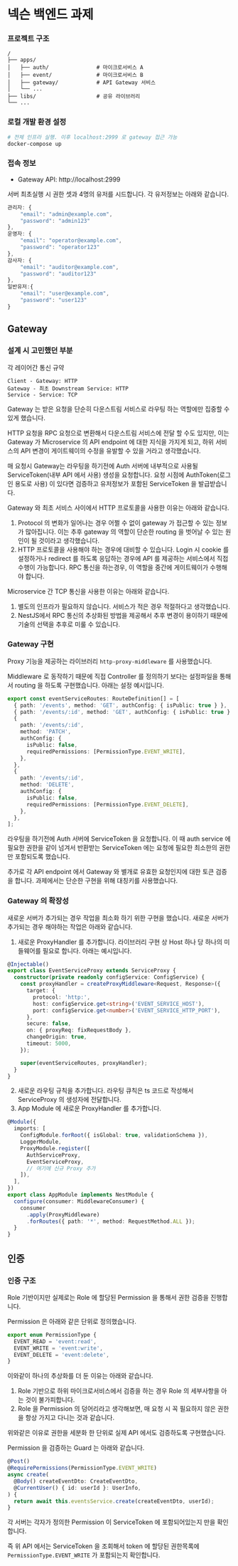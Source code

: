 # 넥슨 백엔드 과제

### 프로젝트 구조

```
/
├── apps/
│   ├── auth/               # 마이크로서비스 A
│   ├── event/              # 마이크로서비스 B
│   ├── gateway/            # API Gateway 서비스
│   └── ...
├── libs/                   # 공유 라이브러리
└── ...
```

### 로컬 개발 환경 설정

```bash
# 전체 인프라 실행. 이후 localhost:2999 로 gateway 접근 가능
docker-compose up
```

### 접속 정보

- Gateway API: http://localhost:2999

서버 최초실행 시 권한 셋과 4명의 유저를 시드합니다.
각 유저정보는 아래와 같습니다.

```js
관리자: {
    "email": "admin@example.com",
    "password": "admin123"
},
운영자: {
    "email": "operator@example.com",
    "password": "operator123"
},
감사자: {
    "email": "auditor@example.com",
    "password": "auditor123"
},
일반유저:{
    "email": "user@example.com",
    "password": "user123"
}
```

## Gateway

### 설계 시 고민했던 부분

각 레이어간 통신 규약

```
Client - Gateway: HTTP
Gateway - 최초 Downstream Service: HTTP
Service - Service: TCP
```

Gateway 는 받은 요청을 단순히 다운스트림 서비스로 라우팅 하는 역할에만 집중할 수 있게 했습니다.

HTTP 요청을 RPC 요청으로 변환해서 다운스트림 서비스에 전달 할 수도 있지만, 이는 Gateway 가 Microservice 의 API endpoint 에 대한 지식을 가지게 되고, 하위 서비스의 API 변경이 게이트웨이의 수정을 유발할 수 있을 거라고 생각했습니다.

매 요청시 Gateway는 라우팅을 하기전에 Auth 서버에 내부적으로 사용될 ServiceToken(내부 API 에서 사용) 생성을 요청합니다.
요청 시점에 AuthToken(로그인 용도로 사용) 이 있다면 검증하고 유저정보가 포함된 ServiceToken 을 발급받습니다.

Gateway 와 최초 서비스 사이에서 HTTP 프로토콜을 사용한 이유는 아래와 같습니다.

1. Protocol 의 변화가 일어나는 경우 어쩔 수 없이 gateway 가 접근할 수 있는 정보가 많아집니다. 이는 추후 gateway 의 역할이 단순한 routing 을 벗어날 수 있는 원인이 될 것이라고 생각했습니다.
2. HTTP 프로토콜을 사용해야 하는 경우에 대비할 수 있습니다. Login 시 cookie 를 설정하거나 redirect 를 하도록 응답하는 경우에 API 를 제공하는 서비스에서 직접 수행이 가능합니다. RPC 통신을 하는경우, 이 역할을 중간에 게이트웨이가 수행해야 합니다.

Microservice 간 TCP 통신을 사용한 이유는 아래와 같습니다.

1. 별도의 인프라가 필요하지 않습니다. 서비스가 적은 경우 적절하다고 생각했습니다.
2. NestJS에서 RPC 통신의 추상화된 방법을 제공해서 추후 변경이 용이하기 때문에 기술의 선택을 추후로 미룰 수 있습니다.

### Gateway 구현

Proxy 기능을 제공하는 라이브러리 `http-proxy-middleware` 를 사용했습니다.

Middleware 로 동작하기 때문에 직접 Controller 를 정의하기 보다는 설정파일을 통해서 routing 을 하도록 구현했습니다.
아래는 설정 예시입니다.

```ts
export const eventServiceRoutes: RouteDefinition[] = [
  { path: '/events', method: 'GET', authConfig: { isPublic: true } },
  { path: '/events/:id', method: 'GET', authConfig: { isPublic: true } },
  {
    path: '/events/:id',
    method: 'PATCH',
    authConfig: {
      isPublic: false,
      requiredPermissions: [PermissionType.EVENT_WRITE],
    },
  },
  {
    path: '/events/:id',
    method: 'DELETE',
    authConfig: {
      isPublic: false,
      requiredPermissions: [PermissionType.EVENT_DELETE],
    },
  },
];
```

라우팅을 하기전에 Auth 서버에 ServiceToken 을 요청합니다. 이 때 auth service 에 필요한 권한을 같이 넘겨서 반환받는 ServiceToken 에는 요청에 필요한 최소한의 권한만 포함되도록 했습니다.

추가로 각 API endpoint 에서 Gateway 와 별개로 유효한 요청인지에 대한 토큰 검증을 합니다. 과제에서는 단순한 구현을 위해 대칭키를 사용했습니다.

### Gateway 의 확장성

새로운 서버가 추가되는 경우 작업을 최소화 하기 위한 구현을 했습니다. 새로운 서버가 추가되는 경우 해야하는 작업은 아래와 같습니다.

1. 새로운 ProxyHandler 를 추가합니다. 라이브러리 구현 상 Host 하나 당 하나의 미들웨어를 필요로 합니다. 아래는 예시입니다.

```ts
@Injectable()
export class EventServiceProxy extends ServiceProxy {
  constructor(private readonly configService: ConfigService) {
    const proxyHandler = createProxyMiddleware<Request, Response>({
      target: {
        protocol: 'http:',
        host: configService.get<string>('EVENT_SERVICE_HOST'),
        port: configService.get<number>('EVENT_SERVICE_HTTP_PORT'),
      },
      secure: false,
      on: { proxyReq: fixRequestBody },
      changeOrigin: true,
      timeout: 5000,
    });

    super(eventServiceRoutes, proxyHandler);
  }
}
```

2. 새로운 라우팅 규칙을 추가합니다. 라우팅 큐칙은 ts 코드로 작성해서 ServiceProxy 의 생성자에 전달합니다.
3. App Module 에 새로운 ProxyHandler 를 추가합니다.

```ts
@Module({
  imports: [
    ConfigModule.forRoot({ isGlobal: true, validationSchema }),
    LoggerModule,
    ProxyModule.register([
      AuthServiceProxy,
      EventServiceProxy,
      // 여기에 신규 Proxy 추가
    ]),
  ],
})
export class AppModule implements NestModule {
  configure(consumer: MiddlewareConsumer) {
    consumer
      .apply(ProxyMiddleware)
      .forRoutes({ path: '*', method: RequestMethod.ALL });
  }
}
```

## 인증

### 인증 구조

Role 기반이지만 실제로는 Role 에 할당된 Permission 을 통해서 권한 검증을 진행합니다.

Permission 은 아래와 같은 단위로 정의했습니다.

```ts
export enum PermissionType {
  EVENT_READ = 'event:read',
  EVENT_WRITE = 'event:write',
  EVENT_DELETE = 'event:delete',
}
```

이와같이 하나의 추상화를 더 둔 이유는 아래와 같습니다.

1. Role 기반으로 하위 마이크로서비스에서 검증을 하는 경우 Role 의 세부사항을 아는 것이 불가피합니다.
2. Role 을 Permission 의 덩어리라고 생각해보면, 매 요청 시 꼭 필요하지 않은 권한을 항상 가지고 다니는 것과 같습니다.

위와같은 이유로 권한을 세분화 한 단위로 실제 API 에서도 검증하도록 구현했습니다.

Permission 을 검증하는 Guard 는 아래와 같습니다.

```ts
@Post()
@RequirePermissions(PermissionType.EVENT_WRITE)
async create(
  @Body() createEventDto: CreateEventDto,
  @CurrentUser() { id: userId }: UserInfo,
) {
  return await this.eventsService.create(createEventDto, userId);
}
```

각 서버는 각자가 정의한 Permission 이 ServiceToken 에 포함되어있는지 만을 확인합니다.

즉 위 API 에서는 ServiceToken 을 조회해서 token 에 할당된 권한목록에 `PermissionType.EVENT_WRITE` 가 포함되는지 확인합니다.
